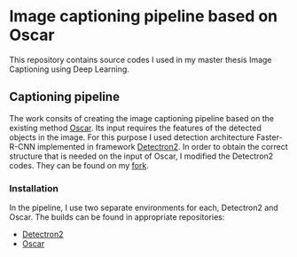 # Image captioning pipeline based on Oscar

This repository contains source codes I used in my master thesis Image Captioning using Deep Learning. 

## Captioning pipeline

The work consits of creating the image captioning pipeline based on the existing method [Oscar](https://github.com/microsoft/Oscar). Its input requires the features of the detected objects in the image. For this purpose I used detection architecture Faster-R-CNN implemented in framework [Detectron2](https://github.com/facebookresearch/detectron2). In order to obtain the correct structure that is needed on the input of Oscar, I modified the Detectron2 codes. They can be found on my [fork](https://github.com/zeleznyt/detectron2).

### Installation

In the pipeline, I use two separate environments for each, Detectron2 and Oscar. The builds can be found in appropriate repositories:
* [Detectron2](https://github.com/facebookresearch/detectron2/blob/main/INSTALL.md)
* [Oscar](https://github.com/microsoft/Oscar/blob/master/INSTALL.md)
